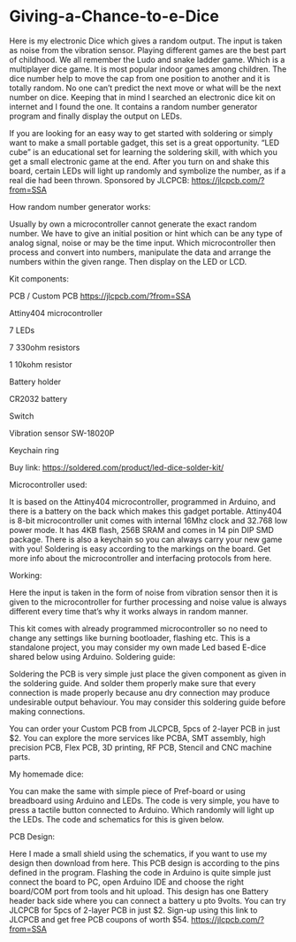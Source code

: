 # Giving-a-Chance-to-e-Dice
Here is my electronic Dice which gives a random output. The input is taken as noise from the vibration sensor.
Playing different games are the best part of childhood. We all remember the Ludo and snake ladder game. Which is a multiplayer dice game. It is most popular indoor games among children. The dice number help to move the cap from one position to another and it is totally random. No one can’t predict the next move or what will be the next number on dice. Keeping that in mind I searched an electronic dice kit on internet and I found the one. It contains a random number generator program and finally display the output on LEDs.

If you are looking for an easy way to get started with soldering or simply want to make a small portable gadget, this set is a great opportunity. “LED cube” is an educational set for learning the soldering skill, with which you get a small electronic game at the end. After you turn on and shake this board, certain LEDs will light up randomly and symbolize the number, as if a real die had been thrown. Sponsored by JLCPCB: https://jlcpcb.com/?from=SSA

How random number generator works:

Usually by own a microcontroller cannot generate the exact random number. We have to give an initial position or hint which can be any type of analog signal, noise or may be the time input. Which microcontroller then process and convert into numbers, manipulate the data and arrange the numbers within the given range. Then display on the LED or LCD.

Kit components:

PCB / Custom PCB
https://jlcpcb.com/?from=SSA

Attiny404 microcontroller

7 LEDs

7 330ohm resistors

1 10kohm resistor

Battery holder

CR2032 battery

Switch

Vibration sensor SW-18020P

Keychain ring

Buy link: https://soldered.com/product/led-dice-solder-kit/

Microcontroller used:

It is based on the Attiny404 microcontroller, programmed in Arduino, and there is a battery on the back which makes this gadget portable. Attiny404 is 8-bit microcontroller unit comes with internal 16Mhz clock and 32.768 low power mode. It has 4KB flash, 256B SRAM and comes in 14 pin DIP SMD package. There is also a keychain so you can always carry your new game with you! Soldering is easy according to the markings on the board. Get more info about the microcontroller and interfacing protocols from here.

Working:

Here the input is taken in the form of noise from vibration sensor then it is given to the microcontroller for further processing and noise value is always different every time that’s why it works always in random manner.

This kit comes with already programmed microcontroller so no need to change any settings like burning bootloader, flashing etc. This is a standalone project, you may consider my own made Led based E-dice shared below using Arduino.
Soldering guide:

Soldering the PCB is very simple just place the given component as given in the soldering guide. And solder them properly make sure that every connection is made properly because anu dry connection may produce undesirable output behaviour. You may consider this soldering guide before making connections.

You can order your Custom PCB from JLCPCB, 5pcs of 2-layer PCB in just $2. You can explore the more services like PCBA, SMT assembly, high precision PCB, Flex PCB, 3D printing, RF PCB, Stencil and CNC machine parts.

My homemade dice:

You can make the same with simple piece of Pref-board or using breadboard using Arduino and LEDs. The code is very simple, you have to press a tactile button connected to Arduino. Which randomly will light up the LEDs. The code and schematics for this is given below.


PCB Design:

Here I made a small shield using the schematics, if you want to use my design then download from here. This PCB design is according to the pins defined in the program. Flashing the code in Arduino is quite simple just connect the board to PC, open Arduino IDE and choose the right board/COM port from tools and hit upload. This design has one Battery header back side where you can connect a battery u pto 9volts. You can try JLCPCB for 5pcs of 2-layer PCB in just $2. Sign-up using this link to JLCPCB and get free PCB coupons of worth $54.
https://jlcpcb.com/?from=SSA

